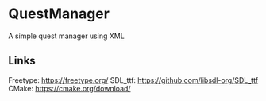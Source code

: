 # QuestManager
A simple quest manager using XML 

## Links

Freetype: https://freetype.org/
SDL_ttf: https://github.com/libsdl-org/SDL_ttf
CMake: https://cmake.org/download/
